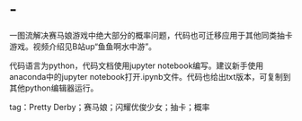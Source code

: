 # -
一图流解决赛马娘游戏中绝大部分的概率问题，代码也可迁移应用于其他同类抽卡游戏。视频介绍见B站up“鱼鱼啊水中游”。

代码语言为python，代码文档使用jupyter notebook编写。建议新手使用anaconda中的jupyter notebook打开.ipynb文件。代码也给出txt版本，可复制到其他python编辑器运行。

tag：Pretty Derby；赛马娘；闪耀优俊少女；抽卡；概率
